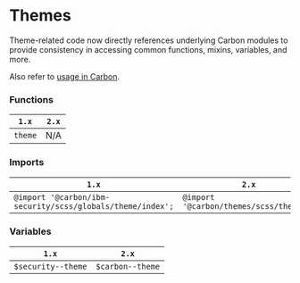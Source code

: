 # Themes

Theme-related code now directly references underlying Carbon modules to provide consistency in accessing common functions, mixins, variables, and more.

Also refer to [usage in Carbon](https://github.com/carbon-design-system/carbon/tree/main/packages/themes#usage).

### Functions

| `1.x`   | `2.x` |
| ------- | ----- |
| `theme` | N/A   |

### Imports

| `1.x`                                                      | `2.x`                                   |
| ---------------------------------------------------------- | --------------------------------------- |
| `@import '@carbon/ibm-security/scss/globals/theme/index';` | `@import '@carbon/themes/scss/themes';` |

### Variables

| `1.x`              | `2.x`            |
| ------------------ | ---------------- |
| `$security--theme` | `$carbon--theme` |
